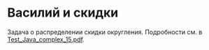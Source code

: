 Василий и скидки
================

Задача о распределении скидки округления. Подробности см. в [Test_Java_complex_15.pdf](https://github.com/CUSTIS-Young/VasyaDiscounter/blob/master/Test_Java_complex_15.pdf?raw=true).


